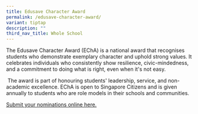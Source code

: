 ```yaml
---
title: Edusave Character Award
permalink: /edusave-character-award/
variant: tiptap
description: ""
third_nav_title: Whole School
---
```

<p>The Edusave Character Award (EChA) is a national award that recognises
students who demonstrate exemplary character and uphold strong values.
It celebrates individuals who consistently show resilience, civic-mindedness,
and a commitment to doing what is right, even when it's not easy.</p>
<p>&nbsp;The award is part of honouring students' leadership, service, and
non-academic excellence. EChA is open to Singapore Citizens and is given
annually to students who are role models in their schools and communities.</p>
<p><a href="https://go.gov.sg/rvecha25" rel="noopener nofollow" target="_blank">Submit your nominations online here.</a>
</p>
<p></p>
<p></p>